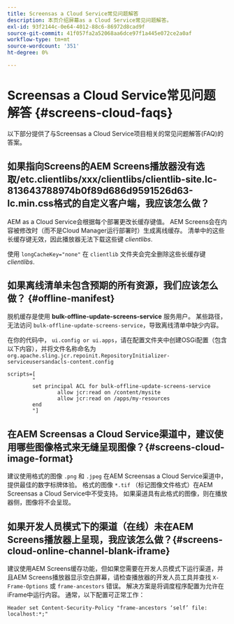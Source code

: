 ```yaml
---
title: Screensas a Cloud Service常见问题解答
description: 本页介绍屏幕as a Cloud Service常见问题解答。
exl-id: 93f2144c-0e64-4012-88c6-86972d8cad9f
source-git-commit: 41f057fa2a52068aa6dce97f1a445e072ce2a0af
workflow-type: tm+mt
source-wordcount: '351'
ht-degree: 0%

---
```


# Screensas a Cloud Service常见问题解答 {#screens-cloud-faqs}

以下部分提供了与Screensas a Cloud Service项目相关的常见问题解答(FAQ)的答案。

## 如果指向Screens的AEM Screens播放器没有选取/etc.clientlibs/xxx/clientlibs/clientlib-site.lc-813643788974b0f89d686d9591526d63-lc.min.css格式的自定义客户端，我应该怎么做？

AEM as a Cloud Service会根据每个部署更改长缓存键值。 AEM Screens会在内容被修改时（而不是Cloud Manager运行部署时）生成离线缓存。 清单中的这些长缓存键无效，因此播放器无法下载这些键 *clientlibs*.

使用 `longCacheKey="none"` 在 `clientlib` 文件夹会完全删除这些长缓存键 *clientlibs*.


## 如果离线清单未包含预期的所有资源，我们应该怎么做？ {#offline-manifest}

脱机缓存是使用 **bulk-offline-update-screens-service** 服务用户。 某些路径，无法访问 `bulk-offline-update-screens-service`，导致离线清单中缺少内容。

在你的代码中， `ui.config or ui.apps`，请在配置文件夹中创建OSGi配置（包含以下内容），并将文件名称命名为 `org.apache.sling.jcr.repoinit.RepositoryInitializer-serviceusersandacls-content.config`

```
scripts=[
        "
        set principal ACL for bulk-offline-update-screens-service
                allow jcr:read on /content/mysite
                allow jcr:read on /apps/my-resources
        end
        "] 
```

## 在AEM Screensas a Cloud Service渠道中，建议使用哪些图像格式来无缝呈现图像？{#screens-cloud-image-format}

建议使用格式的图像 `.png` 和 `.jpeg` 在AEM Screensas a Cloud Service渠道中，提供最佳的数字标牌体验。
格式的图像 `*.tif` （标记图像文件格式）在AEM Screensas a Cloud Service中不受支持。 如果渠道具有此格式的图像，则在播放器侧，图像将不会呈现。

## 如果开发人员模式下的渠道（在线）未在AEM Screens播放器上呈现，我应该怎么做？{#screens-cloud-online-channel-blank-iframe}

建议使用AEM Screens缓存功能，但如果您需要在开发人员模式下运行渠道，并且AEM Screens播放器显示空白屏幕，请检查播放器的开发人员工具并查找 `X-Frame-Options` 或 `frame-ancestors` 错误。 解决方案是将调度程序配置为允许在iFrame中运行内容。 通常，以下配置可正常工作：

```
Header set Content-Security-Policy "frame-ancestors ‘self’ file: localhost:*;"
```
